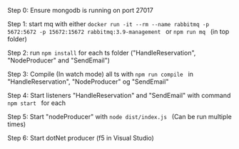 Step 0: Ensure mongodb is running on port 27017

Step 1: start mq with either  ``docker run -it --rm --name rabbitmq -p 5672:5672 -p 15672:15672 rabbitmq:3.9-management ``
 or  ``npm run mq `` (in top folder)
 
 Step 2: run ``npm install`` for each ts folder ("HandleReservation", "NodeProducer" and "SendEmail")

 Step 3: Compile (In watch mode) all ts with  ``npm run compile `` in "HandleReservation", "NodeProducer" og "SendEmail"

 Step 4: Start listeners "HandleReservation" and "SendEmail" with command  ``npm start `` for each

 Step 5: Start "nodeProducer" with  ``node dist/index.js `` (Can be run multiple times)

 Step 6: Start dotNet producer (f5 in Visual Studio)
